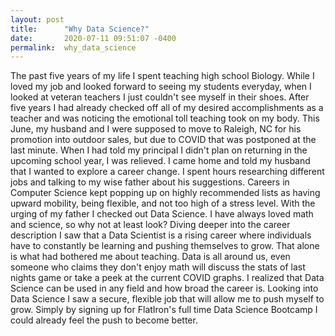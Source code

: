 ```yaml
---
layout: post
title:      "Why Data Science?"
date:       2020-07-11 09:51:07 -0400
permalink:  why_data_science
---
```


The past five years of my life I spent teaching high school Biology. While I loved my job and looked forward to seeing my students everyday, when I looked at veteran teachers I just couldn't see myself in their shoes. After five years I had already checked off all of my desired accomplishments as a teacher and was noticing the emotional toll teaching took on my body. This June, my husband and I were supposed to move to Raleigh, NC for his promotion into outdoor sales, but due to COVID that was postponed at the last minute. When I had told my principal I didn't plan on returning in the upcoming school year, I was relieved. I came home and told my husband that I wanted to explore a career change. I spent hours researching different jobs and talking to my wise father about his suggestions. Careers in Computer Science kept popping up on highly recommended lists as having upward mobility, being flexible, and not too high of a stress level. With the urging of my father I checked out Data Science. I have always loved math and science, so why not at least look? Diving deeper into the career description I saw that a Data Scientist is a rising career where individuals have to constantly be learning and pushing themselves to grow. That alone is what had bothered me about teaching. Data is all around us, even someone who claims they don't enjoy math will discuss the stats of last nights game or take a peek at the current COVID graphs. I realized that Data Science can be used in any field and how broad the career is. Looking into Data Science I saw a secure, flexible job that will allow me to push myself to grow. Simply by signing up for FlatIron's full time Data Science Bootcamp I could already feel the push to become better.
